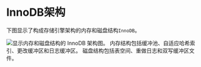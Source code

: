 # InnoDB架构

下图显示了构成存储引擎架构的内存和磁盘结构`InnoDB`。

![显示内存和磁盘结构的 InnoDB 架构图。 内存结构包括缓冲池、自适应哈希索引、更改缓冲区和日志缓冲区。 磁盘结构包括表空间、重做日志和双写缓冲区文件。](https://images.orkva.com/images/2023/02/24/innodb-architecture-8-0.png)